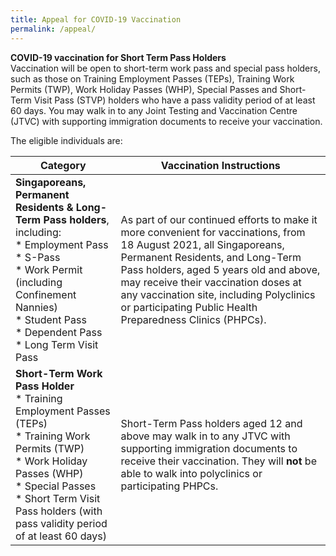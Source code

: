 ```yaml
---
title: Appeal for COVID-19 Vaccination
permalink: /appeal/
---
```

**COVID-19 vaccination for Short Term Pass Holders**<br>
Vaccination will be open to short-term work pass and special pass holders, such as those on Training Employment Passes (TEPs), Training Work Permits (TWP), Work Holiday Passes (WHP), Special Passes and Short-Term Visit Pass (STVP) holders who have a pass validity period of at least 60 days. You may walk in to any Joint Testing and Vaccination Centre (JTVC) with supporting immigration documents to receive your vaccination.

The eligible individuals are:


| Category | Vaccination Instructions | 
| -------- | -------- | 
| **Singaporeans, Permanent Residents &amp; Long-Term Pass holders**, including:<br>* Employment Pass<br>* S-Pass<br>* Work Permit (including Confinement Nannies) <br>* Student Pass<br>* Dependent Pass<br>* Long Term Visit Pass| As part of our continued efforts to make it more convenient for vaccinations, from 18 August 2021, all Singaporeans, Permanent Residents, and Long-Term Pass holders, aged 5 years old and above, may receive their vaccination doses at any vaccination site, including Polyclinics or participating Public Health Preparedness Clinics (PHPCs). | 
| **Short-Term Work Pass Holder**<br>* Training Employment Passes (TEPs)<br>* Training Work Permits (TWP)<br>* Work Holiday Passes (WHP)<br>* Special Passes<br>* Short Term Visit Pass holders (with pass validity period of at least 60 days)|Short-Term Pass holders aged 12 and above may walk in to&nbsp;any JTVC with supporting immigration documents to receive their vaccination. They will **not** be able to walk into polyclinics or participating PHPCs.| 

















<p></p>